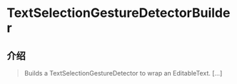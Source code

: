 # TextSelectionGestureDetectorBuilder

## 介绍

> Builds a TextSelectionGestureDetector to wrap an EditableText. [...]

